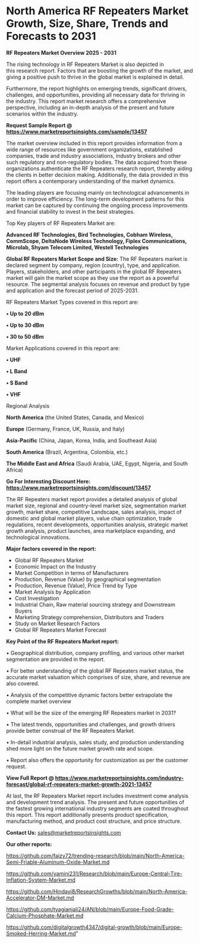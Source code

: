  # North America RF Repeaters Market Growth, Size, Share, Trends and Forecasts to 2031

<Strong> RF Repeaters Market Overview 2025 - 2031</strong>

The rising technology in RF Repeaters Market is also depicted in this research report. Factors that are boosting the growth of the market, and giving a positive push to thrive in the global market is explained in detail.

Furthermore, the report highlights on emerging trends, significant drivers, challenges, and opportunities, providing all necessary data for thriving in the industry. This report market research offers a comprehensive perspective, including an in-depth analysis of the present and future scenarios within the industry.

<strong>Request Sample Report @ <a href=https://www.marketreportsinsights.com/sample/13457>https://www.marketreportsinsights.com/sample/13457</a></strong>

The market overview included in this report provides information from a wide range of resources like government organizations, established companies, trade and industry associations, industry brokers and other such regulatory and non-regulatory bodies. The data acquired from these organizations authenticate the RF Repeaters research report, thereby aiding the clients in better decision making. Additionally, the data provided in this report offers a contemporary understanding of the market dynamics.

The leading players are focusing mainly on technological advancements in order to improve efficiency. The long-term development patterns for this market can be captured by continuing the ongoing process improvements and financial stability to invest in the best strategies.

Top Key players of RF Repeaters Market are:

<strong>Advanced RF Technologies, Bird Technologies, Cobham Wireless, CommScope, DeltaNode Wireless Technology, Fiplex Communications, Microlab, Shyam Telecom Limited, Westell Technologies</strong>

<strong><b>Global RF Repeaters Market Scope and Size:</b></strong>
The RF Repeaters market is declared segment by company, region (country), type, and application. Players, stakeholders, and other participants in the global RF Repeaters market will gain the market scope as they use the report as a powerful resource. The segmental analysis focuses on revenue and product by type and application and the forecast period of 2025-2031.

RF Repeaters Market Types covered in this report are:

<strong>• Up to 20 dBm

• Up to 30 dBm

• 30 to 50 dBm</strong>

Market Applications covered in this report are:

<strong>• UHF

• L Band

• S Band

• VHF</strong> 

Regional Analysis

<strong>North America</strong> (the United States, Canada, and Mexico)

<strong>Europe</strong> (Germany, France, UK, Russia, and Italy)

<strong>Asia-Pacific</strong> (China, Japan, Korea, India, and Southeast Asia)

<strong>South America</strong> (Brazil, Argentina, Colombia, etc.)

<strong>The Middle East and Africa</strong> (Saudi Arabia, UAE, Egypt, Nigeria, and South Africa)

<strong>Go For Interesting Discount Here: <a href=https://www.marketreportsinsights.com/discount/13457>https://www.marketreportsinsights.com/discount/13457</a></strong>

The RF Repeaters market report provides a detailed analysis of global market size, regional and country-level market size, segmentation market growth, market share, competitive Landscape, sales analysis, impact of domestic and global market players, value chain optimization, trade regulations, recent developments, opportunities analysis, strategic market growth analysis, product launches, area marketplace expanding, and technological innovations.

<strong><b>Major factors covered in the report:</b></strong>
<ul>
  <li>Global RF Repeaters Market </li>
  <li>Economic Impact on the Industry</li>
  <li>Market Competition in terms of Manufacturers</li>
  <li>Production, Revenue (Value) by geographical segmentation</li>
  <li>Production, Revenue (Value), Price Trend by Type</li>
  <li>Market Analysis by Application</li>
  <li>Cost Investigation</li>
  <li>Industrial Chain, Raw material sourcing strategy and Downstream Buyers</li>
  <li>Marketing Strategy comprehension, Distributors and Traders</li>
  <li>Study on Market Research Factors</li>
  <li>Global RF Repeaters Market Forecast</li>
</ul>

<strong><b>Key Point of the RF Repeaters Market report:</b></strong>

• Geographical distribution, company profiling, and various other market segmentation are provided in the report.

• For better understanding of the global RF Repeaters market status, the accurate market valuation which comprises of size, share, and revenue are also covered.

• Analysis of the competitive dynamic factors better extrapolate the complete market overview

• What will be the size of the emerging RF Repeaters market in 2031?

• The latest trends, opportunities and challenges, and growth drivers provide better construal of the RF Repeaters Market.

• In-detail industrial analysis, sales study, and production understanding shed more light on the future market growth rate and scope.

• Report also offers the opportunity for customization as per the customer request.

<strong><b>View Full Report @ <a href=https://www.marketreportsinsights.com/industry-forecast/global-rf-repeaters-market-growth-2021-13457>https://www.marketreportsinsights.com/industry-forecast/global-rf-repeaters-market-growth-2021-13457</a></b></strong>


At last, the RF Repeaters Market report includes investment come analysis and development trend analysis. The present and future opportunities of the fastest growing international industry segments are coated throughout this report. This report additionally presents product specification, manufacturing method, and product cost structure, and price structure.

<strong>Contact Us:</strong>
sales@marketreportsinsights.com

<strong>Our other reports:</strong>

<a href=https://github.com/faizy72/trending-research/blob/main/North-America-Semi-Friable-Aluminum-Oxide-Market.md>https://github.com/faizy72/trending-research/blob/main/North-America-Semi-Friable-Aluminum-Oxide-Market.md</a>

<a href=https://github.com/yamini231/Research/blob/main/Europe-Central-Tire-Inflation-System-Market.md>https://github.com/yamini231/Research/blob/main/Europe-Central-Tire-Inflation-System-Market.md</a>

<a href=https://github.com/Hindavi8/ResearchGrowths/blob/main/North-America-Accelerator-DM-Market.md>https://github.com/Hindavi8/ResearchGrowths/blob/main/North-America-Accelerator-DM-Market.md</a>

<a href=https://github.com/tyagianjali24/AN/blob/main/Europe-Food-Grade-Calcium-Phosphate-Market.md>https://github.com/tyagianjali24/AN/blob/main/Europe-Food-Grade-Calcium-Phosphate-Market.md</a>

<a href=https://github.com/digitalgrowth4347/digital-growth/blob/main/Europe-Smoked-Herring-Market.md>https://github.com/digitalgrowth4347/digital-growth/blob/main/Europe-Smoked-Herring-Market.md</a>"
